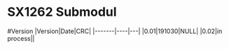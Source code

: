 # <b>SX1262 Submodul</b>

#Version
|Version|Date|CRC|
|-------|----|---|
|0.01|191030|NULL|
|0.02|in process||



